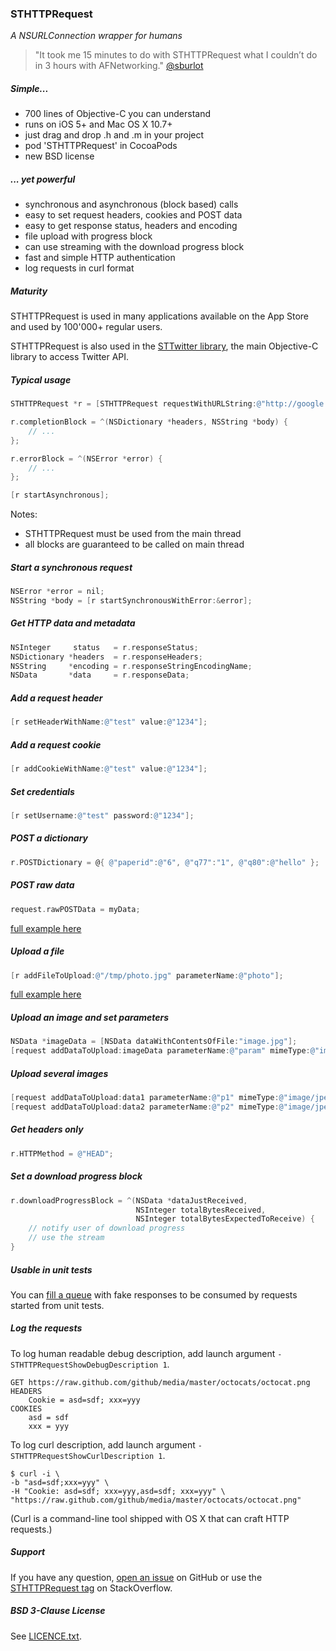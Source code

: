 ### STHTTPRequest

_A NSURLConnection wrapper for humans_

> "It took me 15 minutes to do with STHTTPRequest what I couldn’t do in 3 hours with AFNetworking." [@sburlot](https://twitter.com/sburlot/status/431816832144900096)

##### Simple...

-   700 lines of Objective-C you can understand
-   runs on iOS 5+ and Mac OS X 10.7+
-   just drag and drop .h and .m in your project
-   pod 'STHTTPRequest' in CocoaPods
-   new BSD license

##### ... yet powerful

-   synchronous and asynchronous (block based) calls
-   easy to set request headers, cookies and POST data
-   easy to get response status, headers and encoding
-   file upload with progress block
-   can use streaming with the download progress block
-   fast and simple HTTP authentication
-   log requests in curl format

##### Maturity

STHTTPRequest is used in many applications available on the App Store and used by 100'000+ regular users.

STHTTPRequest is also used in the [STTwitter library](https://github.com/nst/STTwitter), the main Objective-C library to access Twitter API.

##### Typical usage

```Objective-C
STHTTPRequest *r = [STHTTPRequest requestWithURLString:@"http://google.com"];

r.completionBlock = ^(NSDictionary *headers, NSString *body) {
    // ...
};

r.errorBlock = ^(NSError *error) {
    // ...
};

[r startAsynchronous];
```

Notes:

- STHTTPRequest must be used from the main thread
- all blocks are guaranteed to be called on main thread

##### Start a synchronous request

```Objective-C
NSError *error = nil;
NSString *body = [r startSynchronousWithError:&error];
```

##### Get HTTP data and metadata

```Objective-C
NSInteger     status   = r.responseStatus;
NSDictionary *headers  = r.responseHeaders;
NSString     *encoding = r.responseStringEncodingName;
NSData       *data     = r.responseData;
```

##### Add a request header

```Objective-C
[r setHeaderWithName:@"test" value:@"1234"];
```

##### Add a request cookie

```Objective-C
[r addCookieWithName:@"test" value:@"1234"];
```

##### Set credentials

```Objective-C
[r setUsername:@"test" password:@"1234"];
```

##### POST a dictionary

```Objective-C
r.POSTDictionary = @{ @"paperid":@"6", @"q77":"1", @"q80":@"hello" };
```

##### POST raw data

```Objective-C
request.rawPOSTData = myData;
```

[full example here](http://stackoverflow.com/questions/19176289/sthttprequest-how-to-postdata-not-key-value/19226132#19226132)

##### Upload a file

```Objective-C
[r addFileToUpload:@"/tmp/photo.jpg" parameterName:@"photo"];
```

[full example here](http://stackoverflow.com/questions/23605292/http-post-request-to-send-an-image/23631175#23631175)

##### Upload an image and set parameters

```Objective-C
NSData *imageData = [NSData dataWithContentsOfFile:"image.jpg"];
[request addDataToUpload:imageData parameterName:@"param" mimeType:@"image/jpeg" fileName:@"file_name"];
```

##### Upload several images

```Objective-C
[request addDataToUpload:data1 parameterName:@"p1" mimeType:@"image/jpeg" fileName:@"name1"];
[request addDataToUpload:data2 parameterName:@"p2" mimeType:@"image/jpeg" fileName:@"name2"];
```

##### Get headers only

```Objective-C
r.HTTPMethod = @"HEAD";
```

##### Set a download progress block

```Objective-C
r.downloadProgressBlock = ^(NSData *dataJustReceived,
                            NSInteger totalBytesReceived,
                            NSInteger totalBytesExpectedToReceive) {
    // notify user of download progress
    // use the stream
}
```

##### Usable in unit tests

You can [fill a queue](https://github.com/nst/STHTTPRequest/blob/master/Demo%20Project/Unit%20Tests/STHTTPRequestTests.m#L38-L70) with fake responses to be consumed by requests started from unit tests.

##### Log the requests

To log human readable debug description, add launch argument `-STHTTPRequestShowDebugDescription 1`.

    GET https://raw.github.com/github/media/master/octocats/octocat.png
    HEADERS
        Cookie = asd=sdf; xxx=yyy
    COOKIES
        asd = sdf
        xxx = yyy

To log curl description, add launch argument `-STHTTPRequestShowCurlDescription 1`.

    $ curl -i \
    -b "asd=sdf;xxx=yyy" \
    -H "Cookie: asd=sdf; xxx=yyy,asd=sdf; xxx=yyy" \
    "https://raw.github.com/github/media/master/octocats/octocat.png"

(Curl is a command-line tool shipped with OS X that can craft HTTP requests.)

##### Support

If you have any question, [open an issue](https://github.com/nst/STHTTPRequest/issues/new) on GitHub or use the [STHTTPRequest tag](http://stackoverflow.com/questions/tagged/sthttprequest) on StackOverflow.

##### BSD 3-Clause License

See [LICENCE.txt](LICENCE.txt).
